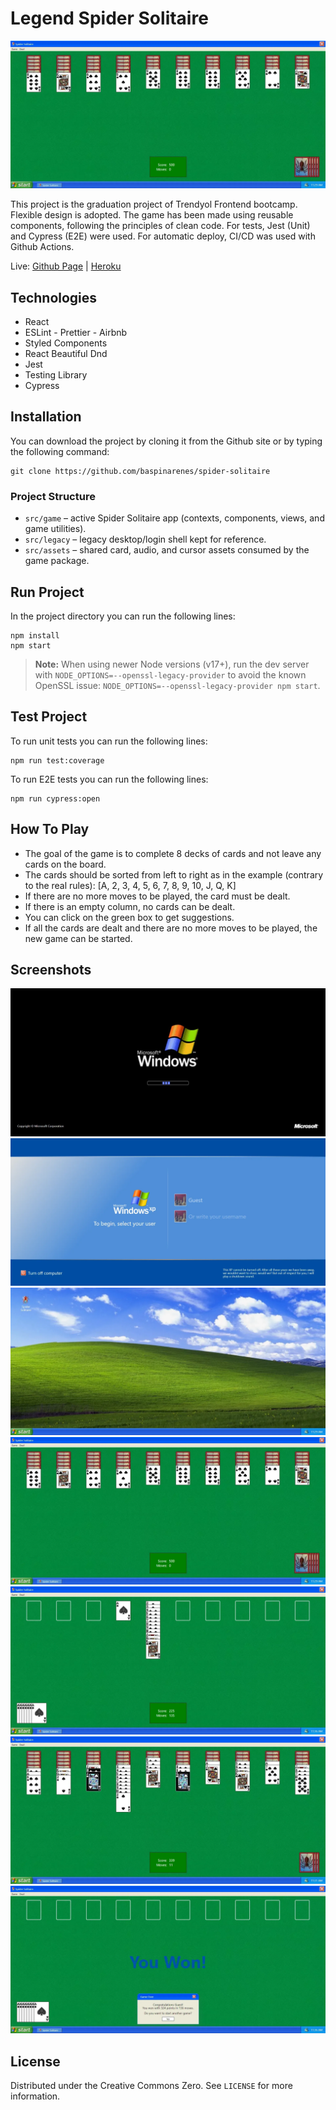 # Legend Spider Solitaire

![](./readme/game-starting.webp)

This project is the graduation project of Trendyol Frontend bootcamp. Flexible design is adopted. The game has been made using reusable components, following the principles of clean code. For tests, Jest (Unit) and Cypress (E2E) were used. For automatic deploy, CI/CD was used with Github Actions.

Live: [Github Page](https://baspinarenes.github.io/spider-solitaire/) | [Heroku](https://legend-spider-solitaire.herokuapp.com/)

## Technologies

- React
- ESLint - Prettier - Airbnb
- Styled Components
- React Beautiful Dnd
- Jest
- Testing Library
- Cypress

## Installation

You can download the project by cloning it from the Github site or by typing the following command:

```console
git clone https://github.com/baspinarenes/spider-solitaire
```

### Project Structure

- `src/game` – active Spider Solitaire app (contexts, components, views, and game utilities).
- `src/legacy` – legacy desktop/login shell kept for reference.
- `src/assets` – shared card, audio, and cursor assets consumed by the game package.

## Run Project

In the project directory you can run the following lines:

```console
npm install
npm start
```

> **Note:** When using newer Node versions (v17+), run the dev server with `NODE_OPTIONS=--openssl-legacy-provider` to avoid the known OpenSSL issue: `NODE_OPTIONS=--openssl-legacy-provider npm start`.

## Test Project

To run unit tests you can run the following lines:

```console
npm run test:coverage
```

To run E2E tests you can run the following lines:

```console
npm run cypress:open
```



## How To Play

- The goal of the game is to complete 8 decks of cards and not leave any cards on the board.
- The cards should be sorted from left to right as in the example (contrary to the real rules): [A, 2, 3, 4, 5, 6, 7, 8, 9, 10, J, Q, K]
- If there are no more moves to be played, the card must be dealt.
- If there is an empty column, no cards can be dealt.
- You can click on the green box to get suggestions.
- If all the cards are dealt and there are no more moves to be played, the new game can be started.

## Screenshots

![](./readme/intro.webp)
![](./readme/login.webp)
![](./readme/desktop.webp)
![](./readme/game-starting.webp)
![](./readme/completed-decks.webp)
![](./readme/hint.webp)
![](./readme/won.webp)

## License

Distributed under the Creative Commons Zero. See `LICENSE` for more information.
